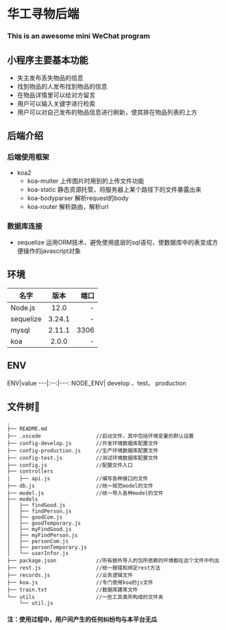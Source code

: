 # 华工寻物后端

### This is an awesome mini WeChat program
## 小程序主要基本功能
+ 失主发布丢失物品的信息
+ 找到物品的人发布找到物品的信息
+ 在物品详情里可以给对方留言
+ 用户可以输入关键字进行检索
+ 用户可以对自己发布的物品信息进行刷新，使其排在物品列表的上方

## 后端介绍
### 后端使用框架
+ koa2
   + koa-multer 上传图片时用到的上传文件功能
   + koa-static 静态资源托管，将服务器上某个路径下的文件暴露出来
   + koa-bodyparser 解析request的body
   + koa-router 解析路由，解析url
### 数据库连接
+ sequelize 运用ORM技术，避免使用底层的sql语句，使数据库中的表变成方便操作的javascript对象

## 环境
名字|版本|端口
---|:--:|---:
Node.js|12.0|-
sequelize|3.24.1|-
mysql|2.11.1|3306
koa|2.0.0|-

## ENV
ENV|value
---|:--:|---:
NODE_ENV| develop 、test、 production


## 文件树🌲
```
.
├── README.md
├── .vscode                  //启动文件，其中包括环境变量的默认设置
├── config-develop.js        //开发环境数据库配置文件
├── config-production.js     //生产环境数据库配置文件
├── config-test.js           //测试环境数据库配置文件
├── config.js                //配置文件入口
├── controllers
│   ├── api.js               //编写各种接口的文件
├── db.js                    //统一规范model的文件
├── model.js                 //统一导入各种model的文件
├── models
│   ├── findGood.js
│   ├── findPerson.js
│   ├── goodCom.js
│   ├── goodTemporary.js
│   ├── myFindGood.js
│   ├── myFindPerson.js
│   ├── personCom.js
│   ├── personTemporary.js
│   └── userInfor.js
├── package.json             //所有额外导入的包所依赖的环境都在这个文件中列出
├── rest.js                  //统一报错和绑定rest方法
├── records.js               //业务逻辑文件
├── koa.js                   //专门使用koa的js文件
├── train.txt                //数据库建库文件
└── utils                    //一些工具类所构成的文件夹
    └── util.js
```
#### 注：使用过程中，用户间产生的任何纠纷均与本平台无瓜

